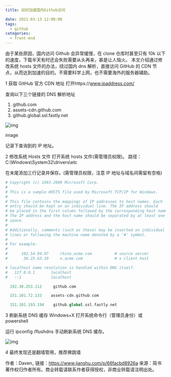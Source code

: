 ```yaml
---
title: 如何加速国内Github访问

date: 2021-03-13 12:00:00
tags:
  - github
categories:
  - front-end
---
```


由于某些原因，国内访问 Github 会异常缓慢，在 clone 仓库时甚至只有 10k 以下的速度，下载半天有时还会失败需要从头再来，甚是让人恼火。
本文介绍通过修改系统 hosts 文件的办法，绕过国内 dns 解析，直接访问 GitHub 的 CDN 节点，从而达到加速的目的。不需要科学上网，也不需要海外的服务器辅助。

1 获取 GitHub 官方 CDN 地址
打开https://www.ipaddress.com/

查询以下三个链接的 DNS 解析地址

1. github.com
2. assets-cdn.github.com
3. github.global.ssl.fastly.net

![img](https:////upload-images.jianshu.io/upload_images/468490-3a383bea2cd02ba1.png?imageMogr2/auto-orient/strip|imageView2/2/w/1200/format/webp)

image

记录下查询到的 IP 地址。

2 修改系统 Hosts 文件
打开系统 hosts 文件(需管理员权限)。
路径：C:\Windows\System32\drivers\etc

在末尾添加三行记录并保存。(需管理员权限，注意 IP 地址与域名间需留有空格)

```php
# Copyright (c) 1993-2009 Microsoft Corp.
#
# This is a sample HOSTS file used by Microsoft TCP/IP for Windows.
#
# This file contains the mappings of IP addresses to host names. Each
# entry should be kept on an individual line. The IP address should
# be placed in the first column followed by the corresponding host name.
# The IP address and the host name should be separated by at least one
# space.
#
# Additionally, comments (such as these) may be inserted on individual
# lines or following the machine name denoted by a '#' symbol.
#
# For example:
#
#      102.54.94.97     rhino.acme.com          # source server
#       38.25.63.10     x.acme.com              # x client host

# localhost name resolution is handled within DNS itself.
#   127.0.0.1       localhost
#   ::1             localhost

  192.30.253.112     github.com

  151.101.72.133    assets-cdn.github.com

  151.101.193.194    github.global.ssl.fastly.net
```

3 刷新系统 DNS 缓存
Windows+X 打开系统命令行（管理员身份）或 powershell

运行 ipconfig /flushdns 手动刷新系统 DNS 缓存。

![img](https:////upload-images.jianshu.io/upload_images/468490-a16d3e78189b9ad5.png?imageMogr2/auto-orient/strip|imageView2/2/w/747/format/webp)

4 最终发现还是翻墙管用，推荐佛跳墙

作者：Daven\_
链接：https://www.jianshu.com/p/66facbd8926a
来源：简书
著作权归作者所有。商业转载请联系作者获得授权，非商业转载请注明出处。
